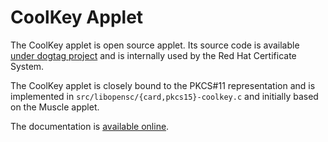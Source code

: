 # CoolKey Applet

The CoolKey applet is open source applet. Its source code is available [under dogtag project](https://github.com/dogtagpki/coolkey/) and is internally used by the Red Hat Certificate System.

The CoolKey applet is closely bound to the PKCS#11 representation and is implemented in `src/libopensc/{card,pkcs15}-coolkey.c` and initially based on the Muscle applet.

The documentation is [available online](https://github.com/dogtagpki/coolkey/blob/master/applet/doc/CoolKeyApplet.odt).
